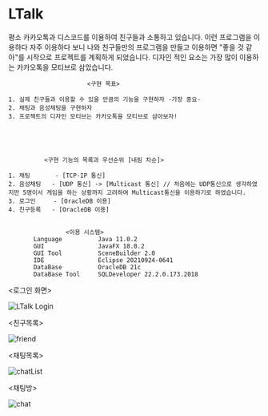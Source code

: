 # LTalk

  평소 카카오톡과 디스코드를 이용하여 친구들과 소통하고 있습니다.
  이런 프로그램을 이용하다 자주 이용하다 보니 나와 친구들만의 프로그램을 만들고 이용하면 "좋을 것 같아"를 시작으로 프로젝트를 계획하게 되었습니다.
  디자인 적인 요소는 가장 많이 이용하는 카카오톡을 모티브로 삼았습니다.
  

                          <구현 목표>
  
    1. 실제 친구들과 이용할 수 있을 만큼의 기능을 구현하자 -가장 중요-
    2. 채팅과 음성채팅을 구현하자
    3. 프로젝트의 디자인 모티브는 카카오톡을 모티브로 삼아보자!





              <구현 기능의 목록과 우선순위 [내림 차순]>
    
    1. 채팅       - [TCP-IP 통신]
    2. 음성채팅   - [UDP 통신] -> [Multicast 통신] // 처음에는 UDP통신으로 생각하였지만 5명이서 게임을 하는 상황까지 고려하여 Multicast통신을 이용하기로 하였습니다.
    3. 로그인     - [OracleDB 이용]
    4. 친구등록   - [OracleDB 이용]
    
    
                    <이용 시스템>
           Language          Java 11.0.2
           GUI               JavaFX 18.0.2
           GUI Tool          SceneBuilder 2.0
           IDE               Eclipse 20210924-0641
           DataBase          OracleDB 21c 
           DataBase Tool     SQLDeveloper 22.2.0.173.2018
           


<로그인 화면>


![LTalk Login](https://github.com/LeeJaeHyung/LTalk/assets/69907023/0b08f482-9075-4aff-aef1-b29707b264be)


<친구목록>


![friend](https://github.com/LeeJaeHyung/LTalk/assets/69907023/c02a1085-c996-40ef-a4a4-f02af8baf08a)

<채팅목록>


![chatList](https://github.com/LeeJaeHyung/LTalk/assets/69907023/1b3cc47f-d088-4e44-9563-df13ee94d17f)

<채팅방>


![chat](https://github.com/LeeJaeHyung/LTalk/assets/69907023/54bba3c0-4c4f-4d2b-ba2a-04d1ad166da3)


